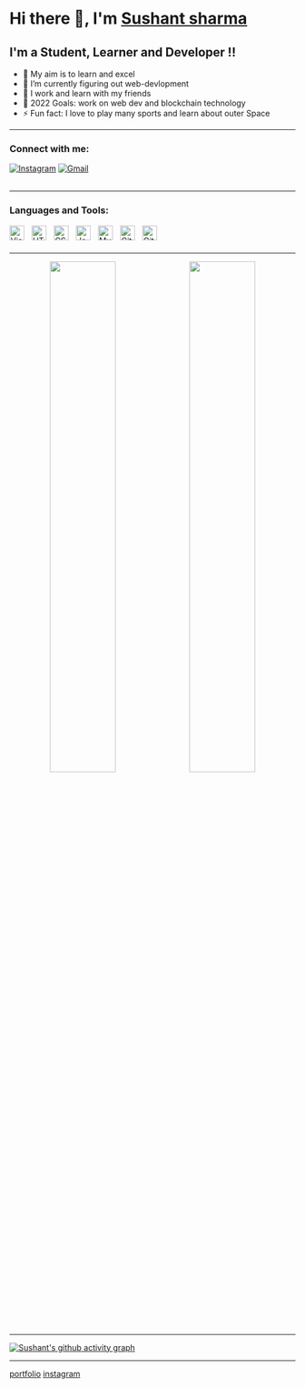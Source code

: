 # Hi there 👋, I'm [Sushant sharma](https://sushantsharmadev.com)
## I'm a Student, Learner and Developer !!

- 🔭 My aim is to learn and excel
- 🌱 I’m currently figuring out web-devlopment
- 👯 I work and learn with my friends 
- 🥅 2022 Goals: work on web dev and blockchain technology
- ⚡ Fun fact: I love to play many sports and learn about outer Space 

---

### Connect with me:

<div align="left">
        <a href="https://www.instagram.com/sushant_sharma2/"><img alt="Instagram" src="https://img.shields.io/badge/Instagram-D14836?style=for-the-badge&logo=instagram&logoColor=white" /></a>
        <a href="mailto:sushantsharmadev@gmail.com"><img alt="Gmail" src="https://img.shields.io/badge/Gmail-D14836?style=for-the-badge&logo=gmail&logoColor=white"/></a>
</div>
<br/>


---

### Languages and Tools:

<img align="left" alt="Visual Studio Code" width="26px" src="https://cdn.jsdelivr.net/gh/devicons/devicon/icons/vscode/vscode-original.svg" style="padding-right:10px;" />
<img align="left" alt="HTML5" width="26px" src="https://cdn.jsdelivr.net/gh/devicons/devicon/icons/html5/html5-original.svg" style="padding-right:10px;" />
<img align="left" alt="CSS3" width="26px" src="https://cdn.jsdelivr.net/gh/devicons/devicon/icons/css3/css3-original.svg" style="padding-right:10px;" />
<img align="left" alt="JavaScript" width="26px" src="https://cdn.jsdelivr.net/gh/devicons/devicon/icons/javascript/javascript-original.svg" style="padding-right:10px;" />
<img align="left" alt="MySQL" width="26px" src="https://cdn.jsdelivr.net/gh/devicons/devicon/icons/mysql/mysql-original.svg" style="padding-right:10px;" />
<img align="left" alt="Git" width="26px" src="https://cdn.jsdelivr.net/gh/devicons/devicon/icons/git/git-original.svg" style="padding-right:10px;" />
<img align="left" alt="GitHub" width="26px" src="https://user-images.githubusercontent.com/3369400/139447912-e0f43f33-6d9f-45f8-be46-2df5bbc91289.png" style="padding-right:10px;" />


<br />
<br />

---

<p align="center">
    <img width="48%" src="https://github-readme-stats.vercel.app/api?username=sushantsharma08&show_icons=true&theme=tokyonight&show_icons=true" />
    <img width="48%" src="https://github-readme-streak-stats.herokuapp.com/?user=sushantsharma08&theme=tokyonight" />
</p>

---

[![Sushant's github activity graph](https://activity-graph.herokuapp.com/graph?username=sushantsharma08&theme=xcode)](https://git.io/sushantsharma08)

---

[portfolio](https://susahntsharmadev.com)
[instagram](https://www.instagram.com/sushant_sharma2/)